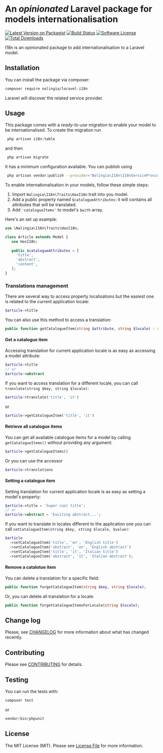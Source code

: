 An _opinionated_ Laravel package for models internationalisation
=======================

[![Latest Version on Packagist](https://img.shields.io/packagist/v/nalingia/laravel-i18n.svg?style=flat-square)](https://packagist.org/packages/nalingia/laravel-i18n)
[![Build Status](https://travis-ci.com/nalingia/laravel-i18n.svg?branch=master)](https://travis-ci.com/nalingia/laravel-i18n)
[![Software License](https://img.shields.io/badge/license-MIT-brightgreen.svg?style=flat-square)](LICENSE.md)
[![Total Downloads](https://img.shields.io/packagist/dt/nalingia/laravel-i18n.svg?style=flat-square)](https://packagist.org/packages/nalingia/laravel-i18n)

I18n is an opinionated package to add internationalisation to a Laravel model.

## Installation
You can install the package via composer:
```bash
composer require nalingia/laravel-i18n
```

Laravel will discover the related service provider.

## Usage
This package comes with a _ready-to-use_ migration to enable your model to be internationalised. To create the migration run
```bash
 php artisan i18n:table
```
and then
```bash
 php artisan migrate
```

It has a minimum configuration available. You can publish using
```bash
 php artisan vendor:publish --provider="Nalingia\I18n\I18nServiceProvider" --tag="config"
```

To enable internationalisation in your models, follow these simple steps:
1. Import `Nalingia\I18n\Traits\HasI18n` trait into you model.
2. Add a public property named `$catalogueAttributes`: it will contains all attributes that will be translated.
3. Add `'catalogueItems'` to model's `$with` array.

Here's an set up example:
 ```php
use \Nalingia\I18n\Traits\HasI18n;

class Article extends Model {
    use HasI18n;
    
    public $catalogueAttributes = [
      'title',
      'abstract',
      'content',
    ];
}
 ```
 
### Translations management
There are several way to access property localisations but the easiest one is related to the current application locale:
```php
$article->title
```
You can also use this method to access a translation:
```php
public function getCatalogueItem(string $attribute, string $locale) : string
```
#### Get a catalogue item
Accessing translation for current application locale is as easy as accessing a model attribute:
```php
$article->title
// or
$article->abstract
```
If you want to access translation for a different locale, you can call `translate(string $key, string $locale)`:
```php
$article->translate('title', 'it')
```
or
```php
$article->getCatalogueItem('title', 'it')
```

#### Retrieve all catalogue items
You can get all available catalogue items for a model by calling `getCatalogueItems()` without providing any argument:
```php
$article->getCatalogueItems()
```
Or you can use the accessor
```php
$article->translations
```

#### Setting a catalogue item
Setting translation for current application locale is as easy as setting a model's property:
```php
$article->title = 'Super cool title';
// or
$article->abstract = 'Exciting abstract...';
```

If you want to translate in locales different to the application one you can call `setCatalogueItem(string $key, string $locale, $value)`:
```php
$article
  ->setCatalogueItem('title', 'en', 'English title')
  ->setCatalogueItem('abstract', 'en', 'English abstract')
  ->setCatalogueItem('title', 'it', 'Italian title')
  ->setCatalogueItem('abstract', 'it', 'Italian abstract');
```

#### Remove a catalotue item
You can delete a translation for a specific field:
```php
public function forgetCatalogueItem(string $key, string $locale);
```
Or, you can delete all translation for a locale:
```php
public function forgetCatalogueItemsForLocale(string $locale);
```

## Change log
Please, see [CHANGELOG](CHANGELOG.md) for more information about what has changed recently.

## Contributing
Please see [CONTRIBUTING](CONTRIBUTING.md) for details.

## Testing
You can run the tests with:
```php
composer test
```
or
```php
vendor/bin/phpunit
``` 

## License
The MIT License (MIT). Please see [License File](LICENSE.md) for more information.